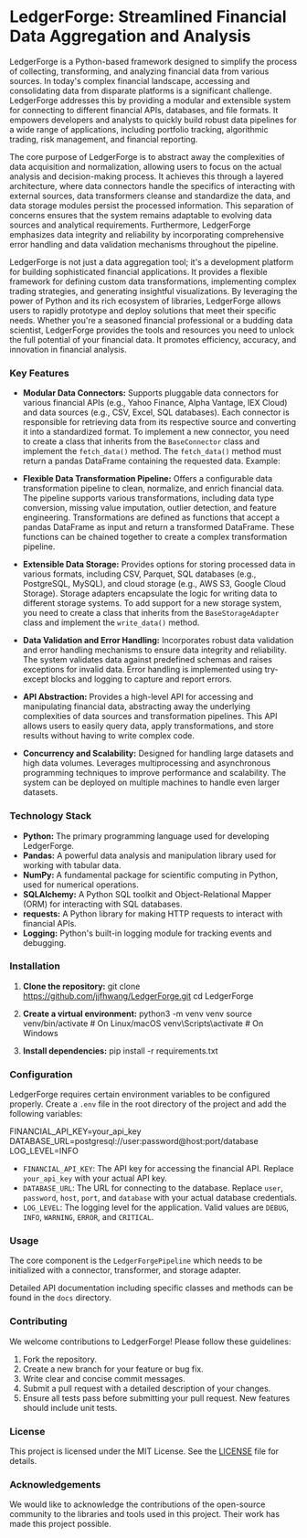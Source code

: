 # LedgerForge: Streamlined Financial Data Aggregation and Analysis

LedgerForge is a Python-based framework designed to simplify the process of collecting, transforming, and analyzing financial data from various sources. In today's complex financial landscape, accessing and consolidating data from disparate platforms is a significant challenge. LedgerForge addresses this by providing a modular and extensible system for connecting to different financial APIs, databases, and file formats. It empowers developers and analysts to quickly build robust data pipelines for a wide range of applications, including portfolio tracking, algorithmic trading, risk management, and financial reporting.

The core purpose of LedgerForge is to abstract away the complexities of data acquisition and normalization, allowing users to focus on the actual analysis and decision-making process. It achieves this through a layered architecture, where data connectors handle the specifics of interacting with external sources, data transformers cleanse and standardize the data, and data storage modules persist the processed information. This separation of concerns ensures that the system remains adaptable to evolving data sources and analytical requirements. Furthermore, LedgerForge emphasizes data integrity and reliability by incorporating comprehensive error handling and data validation mechanisms throughout the pipeline.

LedgerForge is not just a data aggregation tool; it's a development platform for building sophisticated financial applications. It provides a flexible framework for defining custom data transformations, implementing complex trading strategies, and generating insightful visualizations. By leveraging the power of Python and its rich ecosystem of libraries, LedgerForge allows users to rapidly prototype and deploy solutions that meet their specific needs. Whether you're a seasoned financial professional or a budding data scientist, LedgerForge provides the tools and resources you need to unlock the full potential of your financial data. It promotes efficiency, accuracy, and innovation in financial analysis.

### Key Features

*   **Modular Data Connectors:** Supports pluggable data connectors for various financial APIs (e.g., Yahoo Finance, Alpha Vantage, IEX Cloud) and data sources (e.g., CSV, Excel, SQL databases). Each connector is responsible for retrieving data from its respective source and converting it into a standardized format. To implement a new connector, you need to create a class that inherits from the `BaseConnector` class and implement the `fetch_data()` method. The `fetch_data()` method must return a pandas DataFrame containing the requested data. Example:



*   **Flexible Data Transformation Pipeline:** Offers a configurable data transformation pipeline to clean, normalize, and enrich financial data. The pipeline supports various transformations, including data type conversion, missing value imputation, outlier detection, and feature engineering. Transformations are defined as functions that accept a pandas DataFrame as input and return a transformed DataFrame. These functions can be chained together to create a complex transformation pipeline.

*   **Extensible Data Storage:** Provides options for storing processed data in various formats, including CSV, Parquet, SQL databases (e.g., PostgreSQL, MySQL), and cloud storage (e.g., AWS S3, Google Cloud Storage). Storage adapters encapsulate the logic for writing data to different storage systems. To add support for a new storage system, you need to create a class that inherits from the `BaseStorageAdapter` class and implement the `write_data()` method.

*   **Data Validation and Error Handling:** Incorporates robust data validation and error handling mechanisms to ensure data integrity and reliability. The system validates data against predefined schemas and raises exceptions for invalid data. Error handling is implemented using try-except blocks and logging to capture and report errors.

*   **API Abstraction:** Provides a high-level API for accessing and manipulating financial data, abstracting away the underlying complexities of data sources and transformation pipelines. This API allows users to easily query data, apply transformations, and store results without having to write complex code.

*   **Concurrency and Scalability:** Designed for handling large datasets and high data volumes. Leverages multiprocessing and asynchronous programming techniques to improve performance and scalability. The system can be deployed on multiple machines to handle even larger datasets.

### Technology Stack

*   **Python:** The primary programming language used for developing LedgerForge.
*   **Pandas:** A powerful data analysis and manipulation library used for working with tabular data.
*   **NumPy:** A fundamental package for scientific computing in Python, used for numerical operations.
*   **SQLAlchemy:** A Python SQL toolkit and Object-Relational Mapper (ORM) for interacting with SQL databases.
*   **requests:** A Python library for making HTTP requests to interact with financial APIs.
*   **Logging:** Python's built-in logging module for tracking events and debugging.

### Installation

1.  **Clone the repository:**
    git clone https://github.com/jjfhwang/LedgerForge.git
    cd LedgerForge

2.  **Create a virtual environment:**
    python3 -m venv venv
    source venv/bin/activate  # On Linux/macOS
    venv\Scripts\activate  # On Windows

3.  **Install dependencies:**
    pip install -r requirements.txt

### Configuration

LedgerForge requires certain environment variables to be configured properly. Create a `.env` file in the root directory of the project and add the following variables:

FINANCIAL_API_KEY=your_api_key
DATABASE_URL=postgresql://user:password@host:port/database
LOG_LEVEL=INFO

*   `FINANCIAL_API_KEY`: The API key for accessing the financial API. Replace `your_api_key` with your actual API key.
*   `DATABASE_URL`: The URL for connecting to the database. Replace `user`, `password`, `host`, `port`, and `database` with your actual database credentials.
*   `LOG_LEVEL`: The logging level for the application. Valid values are `DEBUG`, `INFO`, `WARNING`, `ERROR`, and `CRITICAL`.

### Usage

The core component is the `LedgerForgePipeline` which needs to be initialized with a connector, transformer, and storage adapter.



Detailed API documentation including specific classes and methods can be found in the `docs` directory.

### Contributing

We welcome contributions to LedgerForge! Please follow these guidelines:

1.  Fork the repository.
2.  Create a new branch for your feature or bug fix.
3.  Write clear and concise commit messages.
4.  Submit a pull request with a detailed description of your changes.
5.  Ensure all tests pass before submitting your pull request. New features should include unit tests.

### License

This project is licensed under the MIT License. See the [LICENSE](https://github.com/jjfhwang/LedgerForge/blob/main/LICENSE) file for details.

### Acknowledgements

We would like to acknowledge the contributions of the open-source community to the libraries and tools used in this project. Their work has made this project possible.